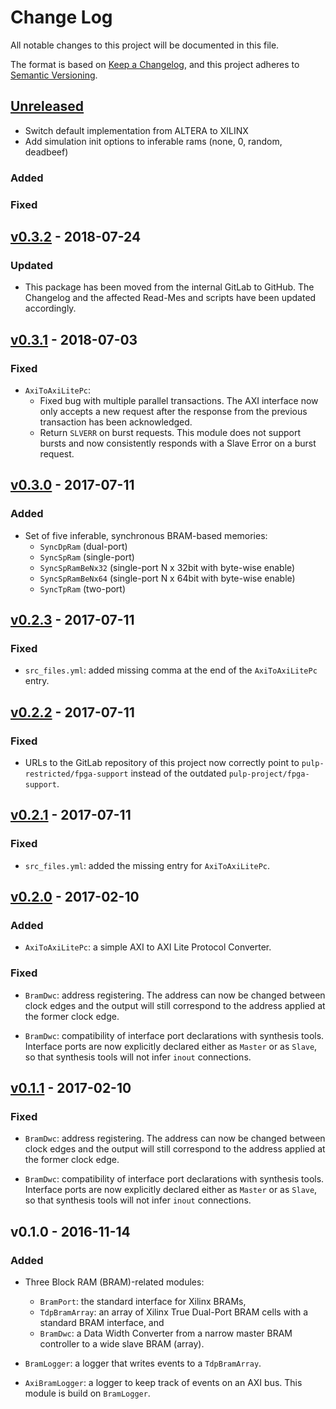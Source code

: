 # Change Log

All notable changes to this project will be documented in this file.

The format is based on [Keep a Changelog](http://keepachangelog.com/), and this project adheres to
[Semantic Versioning](http://semver.org).

## [Unreleased]

- Switch default implementation from ALTERA to XILINX
- Add simulation init options to inferable rams (none, 0, random, deadbeef)

### Added

### Fixed

## [v0.3.2] - 2018-07-24

### Updated

- This package has been moved from the internal GitLab to GitHub.  The Changelog and the affected
  Read-Mes and scripts have been updated accordingly.

## [v0.3.1] - 2018-07-03

### Fixed

- `AxiToAxiLitePc`:
  - Fixed bug with multiple parallel transactions.  The AXI interface now only accepts a new request
    after the response from the previous transaction has been acknowledged.
  - Return `SLVERR` on burst requests.  This module does not support bursts and now consistently
    responds with a Slave Error on a burst request.

## [v0.3.0] - 2017-07-11

### Added

- Set of five inferable, synchronous BRAM-based memories:
  - `SyncDpRam` (dual-port)
  - `SyncSpRam` (single-port)
  - `SyncSpRamBeNx32` (single-port N x 32bit with byte-wise enable)
  - `SyncSpRamBeNx64` (single-port N x 64bit with byte-wise enable)
  - `SyncTpRam` (two-port)

## [v0.2.3] - 2017-07-11

### Fixed

- `src_files.yml`: added missing comma at the end of the `AxiToAxiLitePc` entry.

## [v0.2.2] - 2017-07-11

### Fixed

- URLs to the GitLab repository of this project now correctly point to
  `pulp-restricted/fpga-support` instead of the outdated `pulp-project/fpga-support`.

## [v0.2.1] - 2017-07-11

### Fixed

- `src_files.yml`: added the missing entry for `AxiToAxiLitePc`.

## [v0.2.0] - 2017-02-10

### Added

- `AxiToAxiLitePc`: a simple AXI to AXI Lite Protocol Converter.

### Fixed

- `BramDwc`: address registering.  The address can now be changed between clock edges and the output
  will still correspond to the address applied at the former clock edge.

- `BramDwc`: compatibility of interface port declarations with synthesis tools.  Interface ports are
  now explicitly declared either as `Master` or as `Slave`, so that synthesis tools will not infer
  `inout` connections.

## [v0.1.1] - 2017-02-10

### Fixed

- `BramDwc`: address registering.  The address can now be changed between clock edges and the output
  will still correspond to the address applied at the former clock edge.

- `BramDwc`: compatibility of interface port declarations with synthesis tools.  Interface ports are
  now explicitly declared either as `Master` or as `Slave`, so that synthesis tools will not infer
  `inout` connections.

## v0.1.0 - 2016-11-14

### Added

- Three Block RAM (BRAM)-related modules:
  - `BramPort`: the standard interface for Xilinx BRAMs,
  - `TdpBramArray`: an array of Xilinx True Dual-Port BRAM cells with a standard BRAM interface, and
  - `BramDwc`: a Data Width Converter from a narrow master BRAM controller to a wide slave BRAM
    (array).

- `BramLogger`: a logger that writes events to a `TdpBramArray`.

- `AxiBramLogger`: a logger to keep track of events on an AXI bus.  This module is build on
  `BramLogger`.

[Unreleased]: https://github.com/pulp-platform/fpga-support/compare/v0.3.2...HEAD
[v0.3.2]: https://github.com/pulp-platform/fpga-support/compare/v0.3.1...v0.3.2
[v0.3.1]: https://github.com/pulp-platform/fpga-support/compare/v0.3.0...v0.3.1
[v0.3.0]: https://github.com/pulp-platform/fpga-support/compare/v0.2.3...v0.3.0
[v0.2.3]: https://github.com/pulp-platform/fpga-support/compare/v0.2.2...v0.2.3
[v0.2.2]: https://github.com/pulp-platform/fpga-support/compare/v0.2.1...v0.2.2
[v0.2.1]: https://github.com/pulp-platform/fpga-support/compare/v0.2.0...v0.2.1
[v0.2.0]: https://github.com/pulp-platform/fpga-support/compare/v0.1.0...v0.2.0
[v0.1.1]: https://github.com/pulp-platform/fpga-support/compare/v0.1.0...v0.1.1
